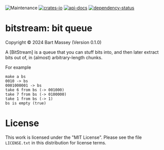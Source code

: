 ![Maintenance](https://img.shields.io/badge/maintenance-actively--developed-brightgreen.svg)
[![crates-io](https://img.shields.io/crates/v/bitstream.svg)](https://crates.io/crates/bitstream)
[![api-docs](https://docs.rs/bitstream/badge.svg)](https://docs.rs/bitstream)
[![dependency-status](https://deps.rs/repo/github/BartMassey/bitstream/status.svg)](https://deps.rs/repo/github/BartMassey/bitstream)

# bitstream: bit queue
Copyright © 2024 Bart Massey (Version 0.1.0)

A [BitStream] is a queue that you can stuff bits into, and then later
extract bits out of, in (almost) arbitrary-length chunks.

For example

    make a bs
    0010 -> bs
    0001000001 -> bs
    take 6 from bs (-> 001000)
    take 7 from bs (-> 0100000)
    take 1 from bs (-> 1)
    bs is empty (true)

# License

This work is licensed under the "MIT License". Please see the file
`LICENSE.txt` in this distribution for license terms.
